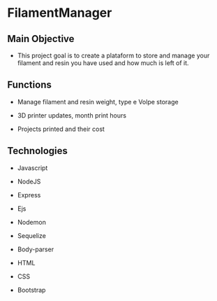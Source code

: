 # FilamentManager
 
## Main Objective

* This project goal is to create a plataform to store and manage your filament and resin you have used and how much is left of it.

## Functions 

* Manage filament and resin weight, type e Volpe storage 

* 3D printer updates, month print hours 

* Projects printed and their cost 

## Technologies

* Javascript

* NodeJS

* Express

* Ejs

* Nodemon

* Sequelize

* Body-parser

* HTML

* CSS

* Bootstrap
